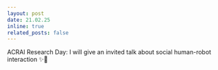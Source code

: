 ```yaml
---
layout: post
date: 21.02.25
inline: true
related_posts: false
---
```


ACRAI Research Day: I will give an invited talk about social human-robot interaction ✨🤖

